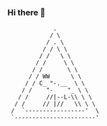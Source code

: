 ### Hi there 👋

<!--
**EMajesty/emajesty** is a ✨ _special_ ✨ repository because its `README.md` (this file) appears on your GitHub profile.

Here are some ideas to get you started:

- 🔭 I’m currently working on ...
- 🌱 I’m currently learning ...
- 👯 I’m looking to collaborate on ...
- 🤔 I’m looking for help with ...
- 💬 Ask me about ...
- 📫 How to reach me: ...
- 😄 Pronouns: ...
- ⚡ Fun fact: ...
-->

```
             .
            / \
           / . \
          / / \ \
         / /   \ \
        / /     \ \
       / /       \ \
      / / WW      \ \
     / / C_ "-.__  \ \
    / /    "-    "_ \ \
   / /     //|--L-\\ \ \
  / /     // |//   \\ \ \
 /  `-----------------'  \
 `-----------------------' 
```
